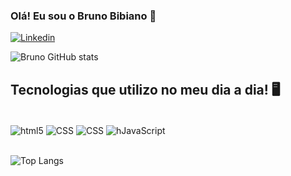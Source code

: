 ### Olá! Eu sou o Bruno Bibiano 👋

[![Linkedin](https://img.shields.io/badge/LinkedIn-0077B5?style=for-the-badge&logo=linkedin&logoColor=white)](https://www.linkedin.com/in/brunobibiano/)

![Bruno GitHub stats](https://github-readme-stats.vercel.app/api?username=BrunoBibiano&show_icons=true&theme=dark)

## Tecnologias que utilizo no meu dia a dia! 🖥️

<div style="display: inline_block"><br/>
<img align="center" alt=html5 src="https://img.shields.io/badge/HTML-239120?style=for-the-badge&logo=html5&logoColor=white"/>
<img align="center" alt=CSS src="https://img.shields.io/badge/CSS-239120?&style=for-the-badge&logo=css3&logoColor=white"/>
<img align="center" alt=CSS src="https://img.shields.io/badge/Bootstrap-563D7C?style=for-the-badge&logo=bootstrap&logoColor=white"/>
<img align="center" alt=hJavaScript src="https://img.shields.io/badge/JavaScript-F7DF1E?style=for-the-badge&logo=javascript&logoColor=black"/>


</div><br>

![Top Langs](https://github-readme-stats.vercel.app/api/top-langs/?username=BrunoBibiano&hide_progress=true)
